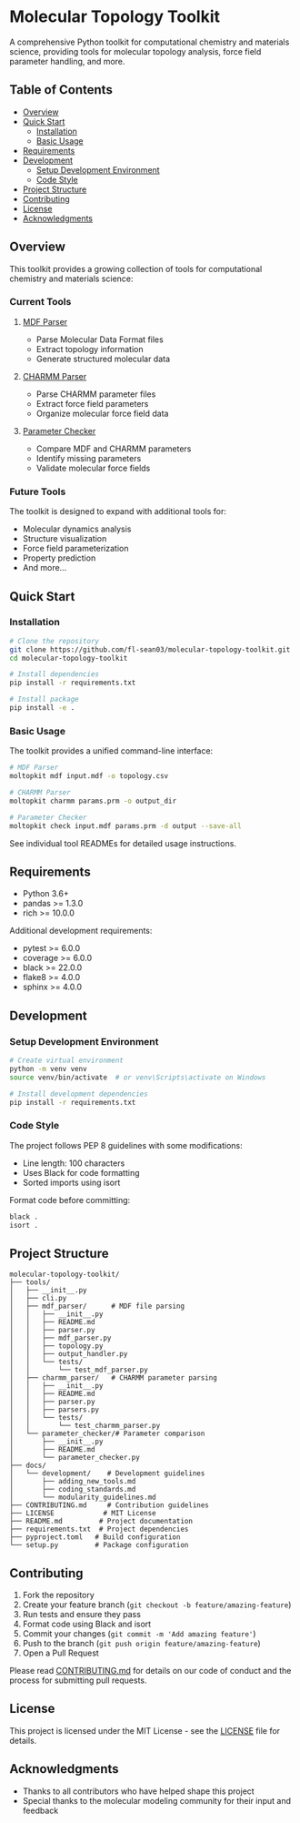 # Molecular Topology Toolkit

A comprehensive Python toolkit for computational chemistry and materials science, providing tools for molecular topology analysis, force field parameter handling, and more.

## Table of Contents

- [Overview](#overview)
- [Quick Start](#quick-start)
  - [Installation](#installation)
  - [Basic Usage](#basic-usage)
- [Requirements](#requirements)
- [Development](#development)
  - [Setup Development Environment](#setup-development-environment)
  - [Code Style](#code-style)
- [Project Structure](#project-structure)
- [Contributing](#contributing)
- [License](#license)
- [Acknowledgments](#acknowledgments)

## Overview

This toolkit provides a growing collection of tools for computational chemistry and materials science:

### Current Tools

1. [MDF Parser](tools/mdf_parser/README.md)
   - Parse Molecular Data Format files
   - Extract topology information
   - Generate structured molecular data

2. [CHARMM Parser](tools/charmm_parser/README.md)
   - Parse CHARMM parameter files
   - Extract force field parameters
   - Organize molecular force field data

3. [Parameter Checker](tools/parameter_checker/README.md)
   - Compare MDF and CHARMM parameters
   - Identify missing parameters
   - Validate molecular force fields

### Future Tools

The toolkit is designed to expand with additional tools for:
- Molecular dynamics analysis
- Structure visualization
- Force field parameterization
- Property prediction
- And more...

## Quick Start

### Installation

```bash
# Clone the repository
git clone https://github.com/fl-sean03/molecular-topology-toolkit.git
cd molecular-topology-toolkit

# Install dependencies
pip install -r requirements.txt

# Install package
pip install -e .
```

### Basic Usage

The toolkit provides a unified command-line interface:

```bash
# MDF Parser
moltopkit mdf input.mdf -o topology.csv

# CHARMM Parser
moltopkit charmm params.prm -o output_dir

# Parameter Checker
moltopkit check input.mdf params.prm -d output --save-all
```

See individual tool READMEs for detailed usage instructions.

## Requirements

- Python 3.6+
- pandas >= 1.3.0
- rich >= 10.0.0

Additional development requirements:
- pytest >= 6.0.0
- coverage >= 6.0.0
- black >= 22.0.0
- flake8 >= 4.0.0
- sphinx >= 4.0.0

## Development

### Setup Development Environment

```bash
# Create virtual environment
python -m venv venv
source venv/bin/activate  # or venv\Scripts\activate on Windows

# Install development dependencies
pip install -r requirements.txt
```


### Code Style

The project follows PEP 8 guidelines with some modifications:
- Line length: 100 characters
- Uses Black for code formatting
- Sorted imports using isort

Format code before committing:
```bash
black .
isort .
```

## Project Structure

```
molecular-topology-toolkit/
├── tools/
│   ├── __init__.py
│   ├── cli.py
│   ├── mdf_parser/      # MDF file parsing
│   │   ├── __init__.py
│   │   ├── README.md
│   │   ├── parser.py
│   │   ├── mdf_parser.py
│   │   ├── topology.py
│   │   ├── output_handler.py
│   │   └── tests/
│   │       └── test_mdf_parser.py
│   ├── charmm_parser/   # CHARMM parameter parsing
│   │   ├── __init__.py
│   │   ├── README.md
│   │   ├── parser.py
│   │   ├── parsers.py
│   │   └── tests/
│   │       └── test_charmm_parser.py
│   └── parameter_checker/# Parameter comparison
│       ├── __init__.py
│       ├── README.md
│       └── parameter_checker.py
├── docs/
│   └── development/    # Development guidelines
│       ├── adding_new_tools.md
│       ├── coding_standards.md
│       └── modularity_guidelines.md
├── CONTRIBUTING.md     # Contribution guidelines
├── LICENSE            # MIT License
├── README.md         # Project documentation
├── requirements.txt  # Project dependencies
├── pyproject.toml   # Build configuration
└── setup.py         # Package configuration
```

## Contributing

1. Fork the repository
2. Create your feature branch (`git checkout -b feature/amazing-feature`)
3. Run tests and ensure they pass
4. Format code using Black and isort
5. Commit your changes (`git commit -m 'Add amazing feature'`)
6. Push to the branch (`git push origin feature/amazing-feature`)
7. Open a Pull Request

Please read [CONTRIBUTING.md](CONTRIBUTING.md) for details on our code of conduct and the process for submitting pull requests.

## License

This project is licensed under the MIT License - see the [LICENSE](LICENSE) file for details.

## Acknowledgments

- Thanks to all contributors who have helped shape this project
- Special thanks to the molecular modeling community for their input and feedback
